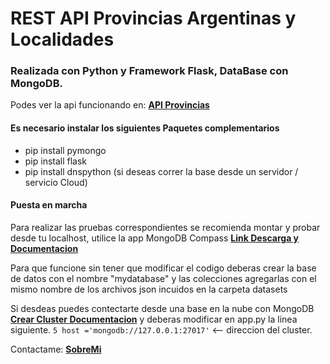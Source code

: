 # REST API Provincias Argentinas y Localidades
### Realizada con Python y Framework Flask,  DataBase con MongoDB.

Podes ver la api funcionando en:
[**API Provincias**](https://provinciasapi.herokuapp.com/)

#### Es necesario instalar los siguientes Paquetes complementarios
- pip install pymongo
- pip install flask
- pip install dnspython (si deseas correr la base desde un servidor / servicio Cloud)

#### Puesta en marcha
Para realizar las pruebas correspondientes  se recomienda montar y probar desde tu localhost,
utilice la app MongoDB Compass [**Link Descarga y Documentacion**](https://www.mongodb.com/try/download/compass)

Para que funcione sin tener que modificar el codigo deberas crear la base de datos con el nombre "mydatabase"
y las colecciones agregarlas con el mismo nombre de los archivos json incuidos en la carpeta datasets

Si desdeas puedes contectarte desde una base en la nube con MongoDB
[**Crear Cluster Documentacion**](https://docs.atlas.mongodb.com/tutorial/create-new-cluster/ )
y deberas modificar en app.py la linea siguiente.
`5 host ='mongodb://127.0.0.1:27017'` <--  direccion del cluster.



Contactame: [**SobreMi**](https://about.me/leandronicolas)






